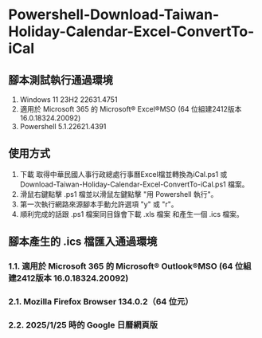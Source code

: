 # Powershell-Download-Taiwan-Holiday-Calendar-Excel-ConvertTo-iCal
## 腳本測試執行通過環境
1. Windows 11 23H2 22631.4751
2. 適用於 Microsoft 365 的 Microsoft® Excel®MSO (64 位組建2412版本 16.0.18324.20092) 
3. Powershell 5.1.22621.4391

## 使用方式
1. 下載 取得中華民國人事行政總處行事曆Excel檔並轉換為iCal.ps1 或  Download-Taiwan-Holiday-Calendar-Excel-ConvertTo-iCal.ps1 檔案。
2. 滑鼠右鍵點擊 .ps1 檔並以滑鼠左鍵點擊 "用 Powershell 執行"。
3. 第一次執行網路來源腳本手動允許選項 "y" 或 "r"。
4. 順利完成的話跟 .ps1 檔案同目錄會下載 .xls 檔案 和產生一個 .ics 檔案。

## 腳本產生的 .ics 檔匯入通過環境
### 1.1. 適用於 Microsoft 365 的 Microsoft® Outlook®MSO (64 位組建2412版本 16.0.18324.20092)
### 2.1. Mozilla Firefox Browser 134.0.2（64 位元）
### 2.2. 2025/1/25 時的 Google 日曆網頁版
